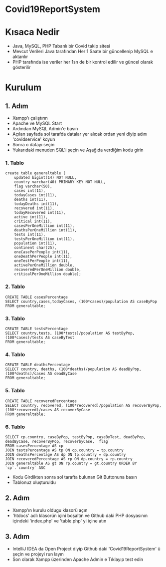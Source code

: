 # Covid19ReportSystem


# Kısaca Nedir
- Java, MySQL, PHP Tabanlı bir Covid takip sitesi
- Mevcut Verileri Java tarafından Her 1 Saate bir güncellenip MySQL e aktarılır
- PHP tarafında ise veriler her 1sn de bir kontrol edilir ve güncel olarak gösterilir 

# Kurulum
## 1. Adım

- Xampp'ı çalıştırın
- Apache ve MySQL Start
- Ardından MySQL Admin'e basın
- Açılan sayfada sol tarafda datalar yer alıcak ordan yeni diyip adını 'covidservice' koyun
- Sonra o datayı seçin 
- Yukarıdaki menuden SQL'i şeçin ve Aşağıda verdiğim kodu girin

### 1. Tablo
```
create table generaltable (
    updated bigint(14) NOT NULL,
    country varchar(40) PRIMARY KEY NOT NULL,
    flag varchar(50),
    cases int(11),
    todayCases int(11),
    deaths int(11),
    todayDeaths int(11),
    recovered int(11),
    todayRecovered int(11),
    active int(11),
    critical int(11),
    casesPerOneMillion int(11),
    deathsPerOneMillion int(11),
    tests int(11),
    testsPerOneMillion int(11),
    population int(11),
    continent char(25),
    oneCasePerPeople int(11),
    oneDeathPerPeople int(11),
    oneTestPerPeople int(11),
    activePerOneMillion double,
    recoveredPerOneMillion double,
    criticalPerOneMillion double);
```
### 2. Tablo
```
CREATE TABLE casesPercentage
SELECT country,cases,todayCases, (100*cases)/population AS caseByPop
FROM generaltable;
```

### 3. Tablo
```
CREATE TABLE testsPercentage
SELECT country,tests, (100*tests)/population AS testByPop, (100*cases)/tests AS caseByTest
FROM generaltable;
```

### 4. Tablo
```
CREATE TABLE deathsPercentage
SELECT country, deaths, (100*deaths)/population AS deadByPop, (100*deaths)/cases AS deadByCase
FROM generaltable;
```

### 5. Tablo
```
CREATE TABLE recoveredPercentage
SELECT country, recovered, (100*recovered)/population AS recoverByPop, (100*recovered)/cases AS recoverByCase
FROM generaltable;
```
### 6. Tablo
```
SELECT cp.country, caseByPop, testByPop, caseByTest, deadByPop, deadByCase, recoverByPop, recoverbyCase,  flag 
FROM casesPercentage AS cp 
JOIN testsPercentage AS tp ON cp.country = tp.country 
JOIN deathsPercentage AS dp ON tp.country = dp.country 
JOIN recoveredPercentage AS rp ON dp.country = rp.country 
JOIN generaltable AS gt ON rp.country = gt.country ORDER BY `cp`.`country` ASC
```

- Kodu Girdikten sonra sol tarafta bulunan Git Buttonuna basın
- Tablonuz oluşturuldu

## 2. Adım
- Xampp'ın kurulu oldugu klasorü açın
- 'htdocs' adlı klasorün içini boşaltın ve Github daki PHP dosyasının içindeki 'index.php' ve 'table.php' yi içine atın

## 3. Adım
- IntelliJ IDEA da Open Project diyip Github daki 'Covid19ReportSystem' ü şeçin ve projeyi run layın
- Son olarak Xampp üzerinden  Apache Admin e Tıklayıp test edin 
